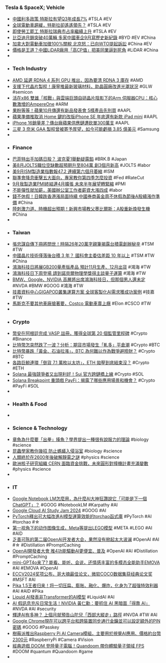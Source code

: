 ### Tesla & SpaceX; Vehicle
- [中國利多政策 特斯拉有望Q3年成長7%](https://news.cnyes.com/news/id/5729237) #TSLA #EV
- [全球電動車趨緩，特斯拉卻遙遙領先？](https://uanalyze.com.tw/articles/732417095) #TSLA #EV
- [即使勞工罷工 特斯拉瑞典市占率繼續上升](https://news.cnyes.com/news/id/5729016) #TSLA #EV
- [比亞迪月銷突破40萬輛 多家中國車企9月寫歷史新紀錄](https://news.cnyes.com/news/id/5729780) #BYD #EV #China
- [加拿大對電動車加徵100%關稅 北京怒：已向WTO提起訴訟](https://news.cnyes.com/news/id/5729263) #China #EV
- [價格是王道？中國LiDAR廠用「高CP值」把美同業逼到死角](https://news.cnyes.com/news/id/5728898) #LiDAR #China
-
- ### Tech Industry
- [AMD 延遲 RDNA 4 系列 GPU 推出，因為要清 RDNA 3 庫存](https://technews.tw/2024/10/02/amd-delays-rdna-4-series-gpu-launch/) #AMD
- [支援下代晶片製程！康寧推最新玻璃材料，助晶圓廠改進光罩狀況](https://technews.tw/2024/10/01/corning-extreme-ule-glass/) #GLW #semicon
- [活在x86 雙雄「核戰」與雲端巨頭自研晶片陰影下的Arm 伺服器CPU：核心數激增的AmpereOne](https://technews.tw/2024/10/02/hotchips-2024-ampereone/) #ARM
- [果粉等等！蘋果10月傳還有新品發表會 5樣產品先別買](https://tech.udn.com/tech/story/123152/8265449) #AAPL
- [蘋果準備推取消 Home 鍵的改版iPhone SE 年底還有新款 iPad mini](https://udn.com/news/story/6811/8264997) #AAPL
- [iPhone 16銷量差？傳台廠蘋果供應鏈遭砍單300萬支](https://tw.stock.yahoo.com/news/iphone-16銷量差？傳台廠蘋果供應鏈遭砍單300萬支-023803274.html) #AAPL
- [三星 3 奈米 GAA 製程曾被寄予厚望，如今可能虧損 3.85 億美元](https://finance.technews.tw/2024/10/02/samsungs-3nm-gaa-process-may-lose-385-million/) #Samsung
-
- ### Finance
- [巴菲特出手加碼日股？ 波克夏1舉動疑露餡](https://www.wealth.com.tw/articles/cd252cc0-7ddf-4369-9c1d-3456d8c83c41) #BRK.B #Japan
- [美8月JOLTS職位空缺數超預期升至804萬 創3個月新高](https://news.cnyes.com/news/id/5729073) #JOLTS #labor
- [美9月ISM製造業指數報47.2 連續第六個月萎縮](https://news.cnyes.com/news/id/5729072) #ISM
- [聯準會降息衝擊五大面向，專家教你第四季怎麼投資](https://www.gvm.com.tw/article/115895) #Fed #RateCut
- [9月我製造業PMI終結連4月擴張 未來半年展望轉緊縮](https://news.cnyes.com/news/id/5729053) #PMI
- [不能彈性就加薪，美國辦公室工作者薪資大漲四成](https://technews.tw/2024/10/01/remote-work-scarifies-salary/) #labor
- [錢不休假！日韓跌香港漲局面持續 中國券商黃金周不休假為節後A股續漲作準備](https://news.cnyes.com/news/id/5729781) #China
- [陸刺激力道、時機超出預期！新興市場教父墨比爾斯：A股重新煥發生機](https://news.cnyes.com/news/id/5729851) #China
-
- ### Taiwan
- [張忠謀自傳下冊將問世！時隔26年20萬字親筆揭露台積電創辦秘辛](https://www.gvm.com.tw/article/116063) #TSM #TW
- [中國晶片技術僅落後台積 3 年？ 國科會主委估差距 10 年以上](https://technews.tw/2024/10/02/taiwan-national-science-council-tsmc-china/) #TSM #TW #China
- [鴻海科技日將展GB200量產版產品 預計11月生產、12月出貨](https://news.cnyes.com/news/id/5729067) #鴻海 #TW
- [鴻海科技日下周登場 請到諾貝爾物理學獎得主談量子運算](https://www.wealth.com.tw/articles/b4e11f2b-35ac-40af-af20-39df6a9c2a04) #鴻海 #TW
- [BMW、Google、NVIDIA 高層將出席鴻海科技日，但那個男人還未定](https://technews.tw/2024/10/02/bmw-nvidia-google-exec-attend-foxconn-forum/) #NVDA #BMW #GOOG #鴻海 #TW
- [技嘉資料中心GIGAPOD叢集運算方案 全球客製化AI需求獲成功案例](https://news.cnyes.com/news/id/5729578) #技嘉 #TW
- [馬斯克不要其他車廠搶著要，Costco 電動車賣上癮](https://technews.tw/2024/10/02/costco-auto-program-offer/) #Elon #CSCO #TW
-
- ### Crypto
- [幣安在阿根廷完成 VASP 註冊，獲得全球第 20 個監管里程碑](https://www.blocktempo.com/binance-completes-registration-in-argentina/) #Crypto #Binance
- [比特幣怎突然跌了一波？分析：期貨市場發生「軋多」平倉潮](https://blockcast.it/2024/10/01/bitcoin-price-decline-comes-amid-futures-market-long-squeeze-research-from-cryptoquant/) #Crypto #BTC
- [比特幣暴跌「黃金、石油拉漲」，BTC 為何難以作為戰爭避險財？](https://www.blocktempo.com/reasons-why-bitcoin-struggles-as-a-war-hedge-asset/) #Crypto #BTC
- [各路巨鯨連環「倒貨 7.1 萬枚以太坊」，ETH 拋壓到底結束沒？](https://www.blocktempo.com/the-ancient-giant-whale-got-up-and-dumped-ethereum/) #Crypto #ETH
- [Solana 最強競爭者又出現利好！Sui 官方跨鏈橋上線](https://abmedia.io/sui-bridge-pepe-usdc) #Crypto #SOL
- [Solana Breakpoint 重頭戲 PayFi：揭露了哪些應用場景和機會？](https://www.blocktempo.com/what-applications-have-appeared-for-payfi-on-solana-breakpoint/) #Crypto #PayFi #SOL
-
- ### Health & Food
-
- ### Science & Technology
- [章魚為什麼要「出拳」揍魚？學界提出一種很有說服力的理論](https://www.natgeomedia.com/science/article/content-17552.html) #biology #science
- [昆蟲學家教你幾招 防止螞蟻入侵浴室](https://www.epochtimes.com/b5/24/9/30/n14341157.htm) #biology #science
- [人類終於在2600年後破解靜電之謎](https://www.epochtimes.com/b5/24/9/30/n14341586.htm) #physics #science
- [歐洲核子研究組織 CERN 面臨資金挑戰，未來圓形對撞機計畫充滿變數](https://technews.tw/2024/10/01/cern-looks-for-ways-to-finance-next-big-thing/) #physics #science
-
- ### IT
- [Google Notebook LM怎麼用，為什麼AI大神狂讚說它「可能是下一個ChatGPT」？](https://www.techbang.com/posts/118615-aigoogle-notebook-lmchatgpt) #GOOG #NotebookLM #Karpathy #AI
- [Google Cloud AI Study Jam 2024](https://rsvp.withgoogle.com/events/csj-tw-2024) #GOOG #AI
- [PyTorch釋出可大幅改進AI模型運算效能的torchao函式庫](https://www.ithome.com.tw/news/165290) #PyTorch #AI #torchao #☆
- [第一视角下的动作图像生成，Meta等提出LEGO模型](https://www.jiqizhixin.com/articles/2024-10-02) #META #LEGO #AI #AID
- [乏善可陈的第二届OpenAI开发者大会，果然没有掀起太大波澜](https://www.jiqizhixin.com/articles/2024-10-02-3) #OpenAI #AI #☆ #Distillation #PromptCaching
- [OpenAI開發者大會 推4功能驅動AI更便宜、普及](https://www.cna.com.tw/news/ait/202410020018.aspx) #OpenAI #AI #Distillation #PromptCaching
- [mini-GPT4o来了? 能看、能听、会说，还情感丰富的多模态全能助手EMOVA](https://www.jiqizhixin.com/articles/2024-10-02-2) #AI #EMOVA #OpenAI
- [ECCV2024奖项公布，哥大摘最佳论文，微软COCO数据集获经典论文奖](https://www.jiqizhixin.com/articles/2024-10-02-5) #MSFT #AI
- [Pika 1.5王者归来！将一切压扁、膨胀、融化、爆炸，化身为了超强特效利器](https://www.jiqizhixin.com/articles/2024-10-02-4) #AI #AID #Pika
- [Liquid AI發表非Transformer的AI模型](https://www.ithome.com.tw/news/165279) #LiquidAI #AI
- [AI 假訊息充斥日常生活！NVIDIA 黃仁勳：要抓住 AI 黑暗面「得靠 AI」](https://technews.tw/2024/10/01/nvidia-jensen-huang-talk-about-ai-and-energy/) #NVDA #AI #security
- [輝達AI有多神？ 上個月就預告山陀兒「西部大縱走」路徑](https://tw.news.yahoo.com/輝達ai有多神-上個月就預告山陀兒-西部大縱走-路徑-045850046.html) #NVDA #TW #AI
- [Google Chrome現在可以跨平台和跨裝置同步通行金鑰並可以設定額外的PIN密碼](https://www.techbang.com/posts/118441-google-chrome-can-now-sync-passkeys-across-platforms-and) #GOOG #Passkey
- [樹莓派推出Raspberry Pi AI Camera模組，主要用於視覺AI應用、價格約台幣2300元](https://www.techbang.com/posts/118608-raspberry-pi-launches-camera-module-for-vision-based-ai) #RaspberryPi #Camera #Vision
- [經典遊戲 DOOM 登陸量子電腦！Quandoom 帶你體驗量子領域 FPS](https://www.techbang.com/posts/118594-doom-quandoom-fps) #DOOM #quantum #Quandoom #game
-